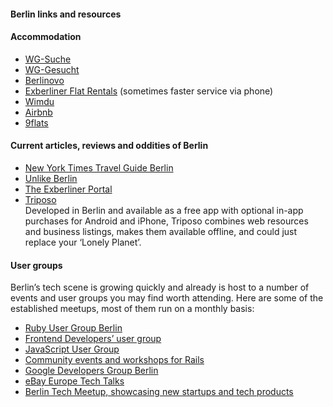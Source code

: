 #### Berlin links and resources

#### Accommodation

- [WG-Suche](https://www.wg-suche.de/)   
- [WG-Gesucht](http://www.wg-gesucht.de/)   
- [Berlinovo](http://www.berlinovo.de/en)  
- [Exberliner Flat Rentals](http://www.exberlinerflatrentals.com/) (sometimes faster service via phone)  
- [Wimdu](http://www.wimdu.de/)  
- [Airbnb](http://www.airbnb.com)
- [9flats](http://www.9flats.com/)  


#### Current articles, reviews and oddities of Berlin

* [New York Times Travel Guide Berlin](http://www.nytimes.com/travel/guides/europe/germany/berlin/overview.html)
* [Unlike Berlin](http://unlike.net/berlin) 
* [The Exberliner Portal](http://www.exberliner.com/) 
* [Triposo](http://www.triposo.com)  
  Developed in Berlin and available as a free app with optional in-app purchases for Android and iPhone, Triposo combines web resources and business listings, makes them available offline, and could just replace your ‘Lonely Planet’.


#### User groups
Berlin’s tech scene is growing quickly and already is host to a number of events and user groups you may find worth attending. Here are some of the established meetups, most of them run on a monthly basis:  

- [Ruby User Group Berlin](http://www.rug-b.de) 
- [Frontend Developers’ user group](http://up.front.ug/)
- [JavaScript User Group](http://berlinjs.org/)
- [Community events and workshops for Rails](http://railsgirlsberlin.de/)
- [Google Developers Group Berlin](http://www.meetup.com/gdgberlin/)
- [eBay Europe Tech Talks](http://www.meetup.com/eBay-Europe-Technology/)
- [Berlin Tech Meetup, showcasing new startups and tech products](http://www.meetup.com/b-tech/ )
